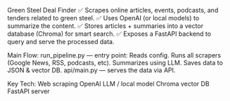 Green Steel Deal Finder
✅ Scrapes online articles, events, podcasts, and tenders related to green steel.
✅ Uses OpenAI (or local models) to summarize the content.
✅ Stores articles + summaries into a vector database (Chroma) for smart search.
✅ Exposes a FastAPI backend to query and serve the processed data.

Main Flow:
run_pipeline.py — entry point:
  Reads config.
  Runs all scrapers (Google News, RSS, podcasts, etc).
  Summarizes using LLM.
  Saves data to JSON & vector DB.
  api/main.py — serves the data via API.

Key Tech:
  Web scraping
  OpenAI LLM / local model
  Chroma vector DB
  FastAPI server

